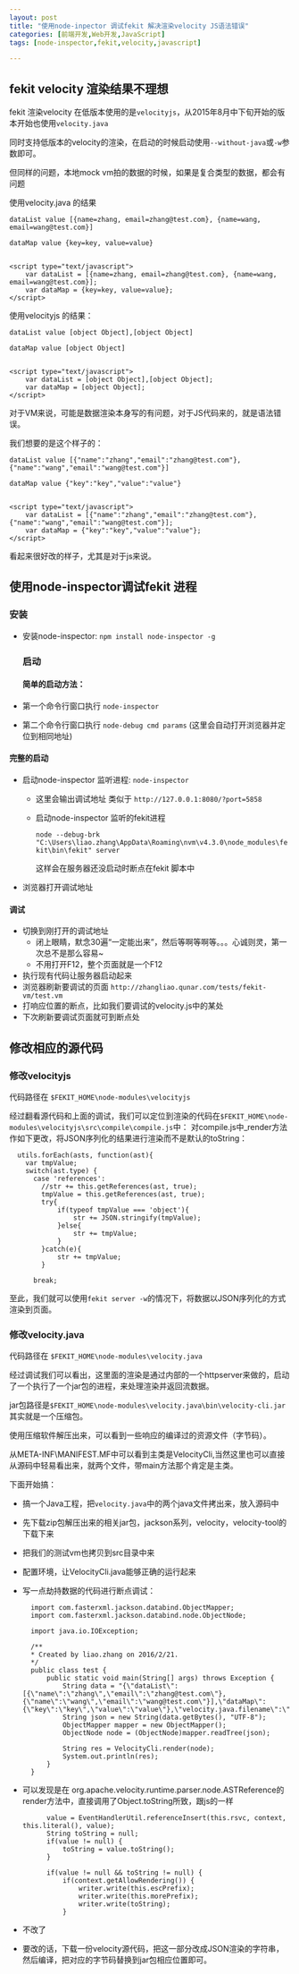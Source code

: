```yaml
---
layout: post
title: "使用node-inpector 调试fekit 解决渲染velocity JS语法错误"
categories: [前端开发,Web开发,JavaScript]
tags: [node-inspector,fekit,velocity,javascript]

---
```


## fekit velocity 渲染结果不理想

fekit 渲染velocity 在低版本使用的是`velocityjs`，从2015年8月中下旬开始的版本开始也使用`velocity.java`

同时支持低版本的velocity的渲染，在启动的时候启动使用`--without-java`或`-w`参数即可。

但同样的问题，本地mock vm拍的数据的时候，如果是复合类型的数据，都会有问题

使用velocity.java 的结果

    dataList value [{name=zhang, email=zhang@test.com}, {name=wang, email=wang@test.com}]

    dataMap value {key=key, value=value}


    <script type="text/javascript">
        var dataList = [{name=zhang, email=zhang@test.com}, {name=wang, email=wang@test.com}];
        var dataMap = {key=key, value=value};
    </script>

使用velocityjs 的结果：

    dataList value [object Object],[object Object]

    dataMap value [object Object]


    <script type="text/javascript">
        var dataList = [object Object],[object Object];
        var dataMap = [object Object];
    </script>

对于VM来说，可能是数据渲染本身写的有问题，对于JS代码来的，就是语法错误。

我们想要的是这个样子的：

    dataList value [{"name":"zhang","email":"zhang@test.com"},{"name":"wang","email":"wang@test.com"}]

    dataMap value {"key":"key","value":"value"}


    <script type="text/javascript">
        var dataList = [{"name":"zhang","email":"zhang@test.com"},{"name":"wang","email":"wang@test.com"}];
        var dataMap = {"key":"key","value":"value"};
    </script>

看起来很好改的样子，尤其是对于js来说。

## 使用node-inspector调试fekit 进程

### 安装

+ 安装node-inspector: `npm install node-inspector -g`
  
  ### 启动
  
  #### 简单的启动方法：
  
+ 第一个命令行窗口执行 `node-inspector`
  
+ 第二个命令行窗口执行 `node-debug cmd params` (这里会自动打开浏览器并定位到相同地址)

#### 完整的启动

+ 启动node-inspector 监听进程: `node-inspector` 
  
  + 这里会输出调试地址 类似于 `http://127.0.0.1:8080/?port=5858`
    
  + 启动node-inspector 监听的fekit进程
    
    `node --debug-brk "C:\Users\liao.zhang\AppData\Roaming\nvm\v4.3.0\node_modules\fekit\bin\fekit" server`
    
    这样会在服务器还没启动时断点在fekit 脚本中
  
+ 浏览器打开调试地址

#### 调试

+ 切换到刚打开的调试地址
  + 闭上眼睛，默念30遍“一定能出来”，然后等啊等啊等。。。心诚则灵，第一次总不是那么容易~
  + 不用打开F12，整个页面就是一个F12
+ 执行现有代码让服务器启动起来
+ 浏览器刷新要调试的页面 `http://zhangliao.qunar.com/tests/fekit-vm/test.vm`
+ 打响应位置的断点，比如我们要调试的velocity.js中的某处
+ 下次刷新要调试页面就可到断点处

## 修改相应的源代码

### 修改velocityjs 

代码路径在 `$FEKIT_HOME\node-modules\velocityjs`

经过翻看源代码和上面的调试，我们可以定位到渲染的代码在`$FEKIT_HOME\node-modules\velocityjs\src\compile\compile.js`中：
对compile.js中_render方法作如下更改，将JSON序列化的结果进行渲染而不是默认的toString：

      utils.forEach(asts, function(ast){
		var tmpValue;
        switch(ast.type) {
          case 'references':
			//str += this.getReferences(ast, true);
			tmpValue = this.getReferences(ast, true);
			try{
				if(typeof tmpValue === 'object'){
					str += JSON.stringify(tmpValue);
				}else{
					str += tmpValue;
				}
			}catch(e){
				str += tmpValue;
			}	
            
          break;
          
至此，我们就可以使用`fekit server -w`的情况下，将数据以JSON序列化的方式渲染到页面。          

### 修改velocity.java 

代码路径在 `$FEKIT_HOME\node-modules\velocity.java`

经过调试我们可以看出，这里面的渲染是通过内部的一个httpserver来做的，启动了一个执行了一个jar包的进程，来处理渲染并返回流数据。

jar包路径是`$FEKIT_HOME\node-modules\velocity.java\bin\velocity-cli.jar`其实就是一个压缩包。

使用压缩软件解压出来，可以看到一些响应的编译过的资源文件（字节码）。

从META-INF\MANIFEST.MF中可以看到主类是VelocityCli,当然这里也可以直接从源码中轻易看出来，就两个文件，带main方法那个肯定是主类。

下面开始搞：
+ 搞一个Java工程，把`velocity.java`中的两个java文件拷出来，放入源码中
+ 先下载zip包解压出来的相关jar包，jackson系列，velocity，velocity-tool的下载下来
+ 把我们的测试vm也拷贝到src目录中来
+ 配置环境，让VelocityCli.java能够正确的运行起来
+ 写一点劫持数据的代码进行断点调试：

        import com.fasterxml.jackson.databind.ObjectMapper;
        import com.fasterxml.jackson.databind.node.ObjectNode;

        import java.io.IOException;

        /**
        * Created by liao.zhang on 2016/2/21.
        */
        public class test {
            public static void main(String[] args) throws Exception {
                String data = "{\"dataList\":[{\"name\":\"zhang\",\"email\":\"zhang@test.com\"},{\"name\":\"wang\",\"email\":\"wang@test.com\"}],\"dataMap\":{\"key\":\"key\",\"value\":\"value\"},\"velocity.java.filename\":\"src\\\\test.vm\"}";
                String json = new String(data.getBytes(), "UTF-8");
                ObjectMapper mapper = new ObjectMapper();
                ObjectNode node = (ObjectNode)mapper.readTree(json);

                String res = VelocityCli.render(node);
                System.out.println(res);
            }
        }

+ 可以发现是在 org.apache.velocity.runtime.parser.node.ASTReference的render方法中，直接调用了Object.toString所致，跟js的一样

            value = EventHandlerUtil.referenceInsert(this.rsvc, context, this.literal(), value);
            String toString = null;
            if(value != null) {
                toString = value.toString();
            }

            if(value != null && toString != null) {
                if(context.getAllowRendering()) {
                    writer.write(this.escPrefix);
                    writer.write(this.morePrefix);
                    writer.write(toString);
                }

+ 不改了
+ 要改的话，下载一份velocity源代码，把这一部分改成JSON渲染的字符串， 然后编译，把对应的字节码替换到jar包相应位置即可。